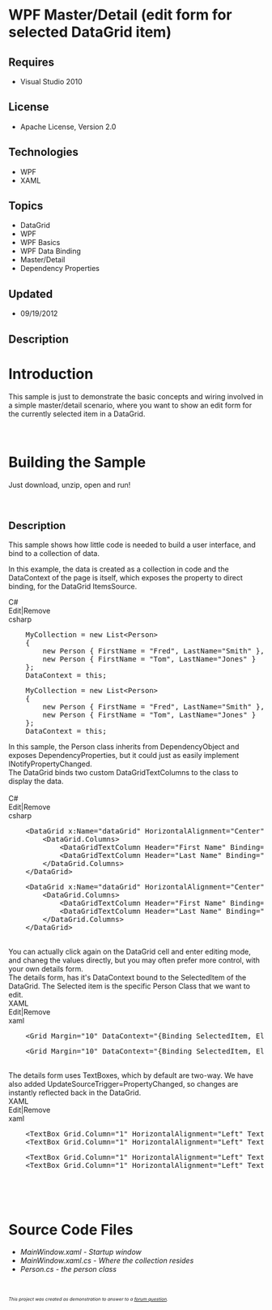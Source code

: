 # WPF Master/Detail (edit form for selected DataGrid item)
## Requires
- Visual Studio 2010
## License
- Apache License, Version 2.0
## Technologies
- WPF
- XAML
## Topics
- DataGrid
- WPF
- WPF Basics
- WPF Data Binding
- Master/Detail
- Dependency Properties
## Updated
- 09/19/2012
## Description

<h1>Introduction</h1>
<p>This sample is just to demonstrate the basic concepts and wiring involved in a simple master/detail scenario, where you want to show an edit form for the currently selected item in a DataGrid.</p>
<p>&nbsp;</p>
<h1><span>Building the Sample</span></h1>
<p>Just download, unzip, open and run!</p>
<p>&nbsp;</p>
<h2><span style="font-size:20px">Description</span></h2>
<p>This sample shows how little code is needed to build a user interface, and bind to a collection of data.</p>
<p>In this example, the data is created as a collection in code and the DataContext of the page is itself, which exposes the property to direct binding, for the DataGrid ItemsSource.</p>
<div class="scriptcode">
<div class="pluginEditHolder" pluginCommand="mceScriptCode">
<div class="title"><span>C#</span></div>
<div class="pluginLinkHolder"><span class="pluginEditHolderLink">Edit</span>|<span class="pluginRemoveHolderLink">Remove</span></div>
<span class="hidden">csharp</span>
<pre class="hidden">    MyCollection = new List&lt;Person&gt;
    {
        new Person { FirstName = &quot;Fred&quot;, LastName=&quot;Smith&quot; },
        new Person { FirstName = &quot;Tom&quot;, LastName=&quot;Jones&quot; }
    };
    DataContext = this;</pre>
<div class="preview">
<pre class="js">&nbsp;&nbsp;&nbsp;&nbsp;MyCollection&nbsp;=&nbsp;<span class="js__operator">new</span>&nbsp;List&lt;Person&gt;&nbsp;
&nbsp;&nbsp;&nbsp;&nbsp;<span class="js__brace">{</span>&nbsp;
&nbsp;&nbsp;&nbsp;&nbsp;&nbsp;&nbsp;&nbsp;&nbsp;<span class="js__operator">new</span>&nbsp;Person&nbsp;<span class="js__brace">{</span>&nbsp;FirstName&nbsp;=&nbsp;<span class="js__string">&quot;Fred&quot;</span>,&nbsp;LastName=<span class="js__string">&quot;Smith&quot;</span>&nbsp;<span class="js__brace">}</span>,&nbsp;
&nbsp;&nbsp;&nbsp;&nbsp;&nbsp;&nbsp;&nbsp;&nbsp;<span class="js__operator">new</span>&nbsp;Person&nbsp;<span class="js__brace">{</span>&nbsp;FirstName&nbsp;=&nbsp;<span class="js__string">&quot;Tom&quot;</span>,&nbsp;LastName=<span class="js__string">&quot;Jones&quot;</span>&nbsp;<span class="js__brace">}</span>&nbsp;
&nbsp;&nbsp;&nbsp;&nbsp;<span class="js__brace">}</span>;&nbsp;
&nbsp;&nbsp;&nbsp;&nbsp;DataContext&nbsp;=&nbsp;<span class="js__operator">this</span>;</pre>
</div>
</div>
</div>
<div class="endscriptcode">In this sample, the Person class inherits from DependencyObject and exposes DependencyProperties, but it could just as easily implement INotifyPropertyChanged.</div>
<div class="endscriptcode"></div>
<div class="endscriptcode">The DataGrid binds two custom DataGridTextColumns to the class to display the data.</div>
<div class="endscriptcode">&nbsp;</div>
<div class="endscriptcode">
<div class="scriptcode">
<div class="pluginEditHolder" pluginCommand="mceScriptCode">
<div class="title"><span>C#</span></div>
<div class="pluginLinkHolder"><span class="pluginEditHolderLink">Edit</span>|<span class="pluginRemoveHolderLink">Remove</span></div>
<span class="hidden">csharp</span>
<pre class="hidden">	&lt;DataGrid x:Name=&quot;dataGrid&quot; HorizontalAlignment=&quot;Center&quot; VerticalAlignment=&quot;Center&quot; ItemsSource=&quot;{Binding MyCollection}&quot; AutoGenerateColumns=&quot;False&quot;&gt;
		&lt;DataGrid.Columns&gt;
			&lt;DataGridTextColumn Header=&quot;First Name&quot; Binding=&quot;{Binding FirstName}&quot;/&gt;
			&lt;DataGridTextColumn Header=&quot;Last Name&quot; Binding=&quot;{Binding LastName}&quot;/&gt;
		&lt;/DataGrid.Columns&gt;
	&lt;/DataGrid&gt;</pre>
<div class="preview">
<pre class="js">&nbsp;&nbsp;&nbsp;&nbsp;&lt;DataGrid&nbsp;x:Name=<span class="js__string">&quot;dataGrid&quot;</span>&nbsp;HorizontalAlignment=<span class="js__string">&quot;Center&quot;</span>&nbsp;VerticalAlignment=<span class="js__string">&quot;Center&quot;</span>&nbsp;ItemsSource=<span class="js__string">&quot;{Binding&nbsp;MyCollection}&quot;</span>&nbsp;AutoGenerateColumns=<span class="js__string">&quot;False&quot;</span>&gt;&nbsp;
&nbsp;&nbsp;&nbsp;&nbsp;&nbsp;&nbsp;&nbsp;&nbsp;&lt;DataGrid.Columns&gt;&nbsp;
&nbsp;&nbsp;&nbsp;&nbsp;&nbsp;&nbsp;&nbsp;&nbsp;&nbsp;&nbsp;&nbsp;&nbsp;&lt;DataGridTextColumn&nbsp;Header=<span class="js__string">&quot;First&nbsp;Name&quot;</span>&nbsp;Binding=<span class="js__string">&quot;{Binding&nbsp;FirstName}&quot;</span>/&gt;&nbsp;
&nbsp;&nbsp;&nbsp;&nbsp;&nbsp;&nbsp;&nbsp;&nbsp;&nbsp;&nbsp;&nbsp;&nbsp;&lt;DataGridTextColumn&nbsp;Header=<span class="js__string">&quot;Last&nbsp;Name&quot;</span>&nbsp;Binding=<span class="js__string">&quot;{Binding&nbsp;LastName}&quot;</span>/&gt;&nbsp;
&nbsp;&nbsp;&nbsp;&nbsp;&nbsp;&nbsp;&nbsp;&nbsp;&lt;/DataGrid.Columns&gt;&nbsp;
&nbsp;&nbsp;&nbsp;&nbsp;&lt;/DataGrid&gt;</pre>
</div>
</div>
</div>
<div class="endscriptcode">&nbsp;</div>
</div>
<div class="endscriptcode">You can actually click again on the DataGrid cell and enter editing mode, and chaneg the values directly, but&nbsp;you may often&nbsp;prefer more control, with your own details form.</div>
<div class="endscriptcode"></div>
<div class="endscriptcode"></div>
<div class="endscriptcode">The details form, has it's DataContext&nbsp;bound to the SelectedItem of the DataGrid. The Selected item is the specific Person Class&nbsp;that we want to edit.</div>
<div class="endscriptcode"></div>
<div class="endscriptcode">
<div class="scriptcode">
<div class="pluginEditHolder" pluginCommand="mceScriptCode">
<div class="title"><span>XAML</span></div>
<div class="pluginLinkHolder"><span class="pluginEditHolderLink">Edit</span>|<span class="pluginRemoveHolderLink">Remove</span></div>
<span class="hidden">xaml</span>
<pre class="hidden">	&lt;Grid Margin=&quot;10&quot; DataContext=&quot;{Binding SelectedItem, ElementName=dataGrid}&quot; &gt;</pre>
<div class="preview">
<pre class="js">&nbsp;&nbsp;&nbsp;&nbsp;&lt;Grid&nbsp;Margin=<span class="js__string">&quot;10&quot;</span>&nbsp;DataContext=<span class="js__string">&quot;{Binding&nbsp;SelectedItem,&nbsp;ElementName=dataGrid}&quot;</span>&nbsp;&gt;</pre>
</div>
</div>
</div>
<div class="endscriptcode">&nbsp;</div>
The details form uses TextBoxes, which by default are two-way. We have also added UpdateSourceTrigger=PropertyChanged, so changes are instantly reflected back in the DataGrid.</div>
<div class="endscriptcode"></div>
<div class="endscriptcode">
<div class="scriptcode">
<div class="pluginEditHolder" pluginCommand="mceScriptCode">
<div class="title"><span>XAML</span></div>
<div class="pluginLinkHolder"><span class="pluginEditHolderLink">Edit</span>|<span class="pluginRemoveHolderLink">Remove</span></div>
<span class="hidden">xaml</span>
<pre class="hidden">	&lt;TextBox Grid.Column=&quot;1&quot; HorizontalAlignment=&quot;Left&quot; TextWrapping=&quot;Wrap&quot; Text=&quot;{Binding FirstName, UpdateSourceTrigger=PropertyChanged}&quot; VerticalAlignment=&quot;Center&quot; MinWidth=&quot;100&quot;/&gt;
	&lt;TextBox Grid.Column=&quot;1&quot; HorizontalAlignment=&quot;Left&quot; TextWrapping=&quot;Wrap&quot; Text=&quot;{Binding LastName, UpdateSourceTrigger=PropertyChanged}&quot; VerticalAlignment=&quot;Center&quot; Grid.Row=&quot;1&quot; MinWidth=&quot;100&quot;/&gt;
</pre>
<div class="preview">
<pre class="js">&nbsp;&nbsp;&nbsp;&nbsp;&lt;TextBox&nbsp;Grid.Column=<span class="js__string">&quot;1&quot;</span>&nbsp;HorizontalAlignment=<span class="js__string">&quot;Left&quot;</span>&nbsp;TextWrapping=<span class="js__string">&quot;Wrap&quot;</span>&nbsp;Text=<span class="js__string">&quot;{Binding&nbsp;FirstName,&nbsp;UpdateSourceTrigger=PropertyChanged}&quot;</span>&nbsp;VerticalAlignment=<span class="js__string">&quot;Center&quot;</span>&nbsp;MinWidth=<span class="js__string">&quot;100&quot;</span>/&gt;&nbsp;
&nbsp;&nbsp;&nbsp;&nbsp;&lt;TextBox&nbsp;Grid.Column=<span class="js__string">&quot;1&quot;</span>&nbsp;HorizontalAlignment=<span class="js__string">&quot;Left&quot;</span>&nbsp;TextWrapping=<span class="js__string">&quot;Wrap&quot;</span>&nbsp;Text=<span class="js__string">&quot;{Binding&nbsp;LastName,&nbsp;UpdateSourceTrigger=PropertyChanged}&quot;</span>&nbsp;VerticalAlignment=<span class="js__string">&quot;Center&quot;</span>&nbsp;Grid.Row=<span class="js__string">&quot;1&quot;</span>&nbsp;MinWidth=<span class="js__string">&quot;100&quot;</span>/&gt;&nbsp;
</pre>
</div>
</div>
</div>
<div class="endscriptcode">&nbsp;</div>
</div>
<p>&nbsp;</p>
<h1><span>Source Code Files</span></h1>
<ul>
<li><em>MainWindow.xaml - Startup window</em> </li><li><em>MainWindow.xaml.cs - Where the collection resides</em> </li><li><em>Person.cs - the person class</em> </li></ul>
<p>&nbsp;</p>
<p><em><span style="font-size:xx-small">This project was created as demonstration to answer to a
<a href="http://social.msdn.microsoft.com/Forums/en/wpf/thread/ac407d82-088a-4315-9d7e-9c1ba990968e">
forum question</a>.</span></em></p>
<p>&nbsp;</p>
<p>&nbsp;</p>
<p><img src="-anithanks1.gif" alt="" style="margin-right:auto; margin-left:auto; display:block"></p>
